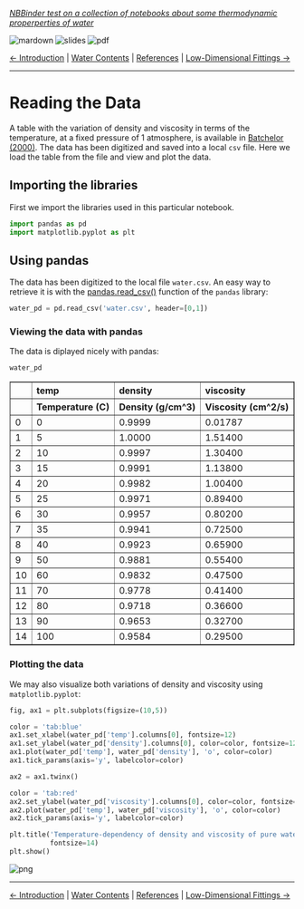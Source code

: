 <!--HEADER-->
[*NBBinder test on a collection of notebooks about some thermodynamic properperties of water*](https://github.com/rmsrosa/nbbinder)

<!--BADGES-->
<a href="https://nbviewer.jupyter.org/github/rmsrosa/nbbinder/blob/master/tests/nb_builds/nb_water_md/02.00-Data.md"><img align="left" src="https://img.shields.io/badge/view-markdown-orange" alt="mardown" title="View Markdown"></a>
&nbsp;<a href="https://nbviewer.jupyter.org/github/rmsrosa/nbbinder/blob/master/tests/nb_builds/nb_water_slides/02.00-Data.slides.html"><img align="left" src="https://img.shields.io/badge/view-slides-darkgreen" alt="slides" title="View Slides"></a>
&nbsp;<a href="https://nbviewer.jupyter.org/github/rmsrosa/nbbinder/blob/master/tests/nb_builds/nb_water_pdf/02.00-Data.pdf"><img align="left" src="https://img.shields.io/badge/view-pdf-blueviolet" alt="pdf" title="View PDF"></a>
&nbsp;

<!--NAVIGATOR-->
[<- Introduction](01.00-Introduction.md) | [Water Contents](00.00-Water_Contents.md) | [References](BA.00-References.md) | [Low-Dimensional Fittings ->](03.00-Low_Dim_Fittings.md)

---


# Reading the Data

A table with the variation of density and viscosity in terms of the temperature, at a fixed pressure of $1$ atmosphere, is available in [Batchelor (2000)](BA.00-References.ipynb). The data has been digitized and saved into a local `csv` file. Here we load the table from the file and view and plot the data.

## Importing the libraries

First we import the libraries used in this particular notebook.


```python
import pandas as pd
import matplotlib.pyplot as plt
```

## Using pandas

The data has been digitized to the local file `water.csv`. An easy way to retrieve it is with the [pandas.read_csv()](https://pandas.pydata.org/pandas-docs/stable/reference/api/pandas.read_csv.html) function of the `pandas` library:


```python
water_pd = pd.read_csv('water.csv', header=[0,1])
```

### Viewing the data with pandas

The data is diplayed nicely with pandas:


```python
water_pd
```




<div>
<style scoped>
    .dataframe tbody tr th:only-of-type {
        vertical-align: middle;
    }

    .dataframe tbody tr th {
        vertical-align: top;
    }

    .dataframe thead tr th {
        text-align: left;
    }
</style>
<table border="1" class="dataframe">
  <thead>
    <tr>
      <th></th>
      <th>temp</th>
      <th>density</th>
      <th>viscosity</th>
    </tr>
    <tr>
      <th></th>
      <th>Temperature (C)</th>
      <th>Density (g/cm^3)</th>
      <th>Viscosity (cm^2/s)</th>
    </tr>
  </thead>
  <tbody>
    <tr>
      <td>0</td>
      <td>0</td>
      <td>0.9999</td>
      <td>0.01787</td>
    </tr>
    <tr>
      <td>1</td>
      <td>5</td>
      <td>1.0000</td>
      <td>1.51400</td>
    </tr>
    <tr>
      <td>2</td>
      <td>10</td>
      <td>0.9997</td>
      <td>1.30400</td>
    </tr>
    <tr>
      <td>3</td>
      <td>15</td>
      <td>0.9991</td>
      <td>1.13800</td>
    </tr>
    <tr>
      <td>4</td>
      <td>20</td>
      <td>0.9982</td>
      <td>1.00400</td>
    </tr>
    <tr>
      <td>5</td>
      <td>25</td>
      <td>0.9971</td>
      <td>0.89400</td>
    </tr>
    <tr>
      <td>6</td>
      <td>30</td>
      <td>0.9957</td>
      <td>0.80200</td>
    </tr>
    <tr>
      <td>7</td>
      <td>35</td>
      <td>0.9941</td>
      <td>0.72500</td>
    </tr>
    <tr>
      <td>8</td>
      <td>40</td>
      <td>0.9923</td>
      <td>0.65900</td>
    </tr>
    <tr>
      <td>9</td>
      <td>50</td>
      <td>0.9881</td>
      <td>0.55400</td>
    </tr>
    <tr>
      <td>10</td>
      <td>60</td>
      <td>0.9832</td>
      <td>0.47500</td>
    </tr>
    <tr>
      <td>11</td>
      <td>70</td>
      <td>0.9778</td>
      <td>0.41400</td>
    </tr>
    <tr>
      <td>12</td>
      <td>80</td>
      <td>0.9718</td>
      <td>0.36600</td>
    </tr>
    <tr>
      <td>13</td>
      <td>90</td>
      <td>0.9653</td>
      <td>0.32700</td>
    </tr>
    <tr>
      <td>14</td>
      <td>100</td>
      <td>0.9584</td>
      <td>0.29500</td>
    </tr>
  </tbody>
</table>
</div>



### Plotting the data

We may also visualize both variations of density and viscosity using `matplotlib.pyplot`:


```python
fig, ax1 = plt.subplots(figsize=(10,5))

color = 'tab:blue'
ax1.set_xlabel(water_pd['temp'].columns[0], fontsize=12)
ax1.set_ylabel(water_pd['density'].columns[0], color=color, fontsize=12)
ax1.plot(water_pd['temp'], water_pd['density'], 'o', color=color)
ax1.tick_params(axis='y', labelcolor=color)

ax2 = ax1.twinx()  

color = 'tab:red'
ax2.set_ylabel(water_pd['viscosity'].columns[0], color=color, fontsize=12)
ax2.plot(water_pd['temp'], water_pd['viscosity'], 'o', color=color)
ax2.tick_params(axis='y', labelcolor=color)

plt.title('Temperature-dependency of density and viscosity of pure water at 1 atm', 
          fontsize=14)
plt.show()
```


![png](output_11_0.png)


<!--NAVIGATOR-->

---
[<- Introduction](01.00-Introduction.md) | [Water Contents](00.00-Water_Contents.md) | [References](BA.00-References.md) | [Low-Dimensional Fittings ->](03.00-Low_Dim_Fittings.md)
